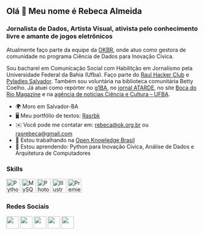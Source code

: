 ## Olá 👋 Meu nome é Rebeca Almeida
### Jornalista de Dados, Artista Visual, ativista pelo conhecimento livre e amante de jogos eletrônicos

Atualmente faço parte da equipe da [OKBR](https://ok.org.br/), onde atuo como gestora de comunidade no programa Ciência de Dados para Inovação Cívica. 

Sou bacharel em Comunicação Social com Habilitção em Jornalismo pela Universidade Federal da Bahia (Ufba). Faço parte do [Raul Hacker Club](https://raulhc.cc/) e [Pyladies Salvador](https://www.instagram.com/pyladies.ssa/). 
Também sou voluntária na biblioteca comunitária Betty Coelho. Já atuei como repórter no [g1BA](https://g1.globo.com/ba/bahia/noticia/2021/10/10/baianos-criam-escola-para-ensinar-sobre-importancia-das-abelhas-precisamos-aprender-a-viver-integrados-a-natureza.ghtml), no [jornal ATARDE](https://atarde.com.br/?d=1), no site [Boca do Rio Magazine](http://bocadoriomagazine.com.br/confira-lista-dos-politicos-eleitos-e-balanco-das-eleicoes-na-bahia/) e na [agência de notícias Ciência e Cultura – UFBA](http://www.cienciaecultura.ufba.br/agenciadenoticias/tag/rebeca-almeida/).

* 🌍  Moro em Salvador-BA
* 🖥️  Meu portfólio de textos: [Rasrbk](http://rasrbk.journoportfolio.com/)
* ✉️  Você pode me contatar em: [rebeca@ok.org.br](mailto:rebeca@ok.org.br) ou [rasrebeca@gmail.com](mailto:rasrebeca@gmail.com)
* 🚀  Estou trabalhando na [Open Knowledge Brasil](http://ok.org.br)
* 🧠  Estou aprendendo: Python para Inovação Cívica, Análise de Dados e Arquitetura de Computadores

### Skills


<p align="left">
<a href="https://www.python.org/" target="_blank" rel="noreferrer"><img src="https://raw.githubusercontent.com/danielcranney/readme-generator/main/public/icons/skills/python-colored.svg" width="36" height="36" alt="Python" /></a>
<a href="https://www.mysql.com/" target="_blank" rel="noreferrer"><img src="https://raw.githubusercontent.com/danielcranney/readme-generator/main/public/icons/skills/mysql-colored.svg" width="36" height="36" alt="MySQL" /></a>
<a href="https://www.adobe.com/uk/products/photoshop.html" target="_blank" rel="noreferrer"><img src="https://raw.githubusercontent.com/danielcranney/readme-generator/main/public/icons/skills/photoshop-colored.svg" width="36" height="36" alt="Photoshop" /></a>
<a href="adobe.com/uk/products/illustrator.html" target="_blank" rel="noreferrer"><img src="https://raw.githubusercontent.com/danielcranney/readme-generator/main/public/icons/skills/illustrator-colored.svg" width="36" height="36" alt="Illustrator" /></a>
<a href="https://www.adobe.com/uk/products/premiere.html" target="_blank" rel="noreferrer"><img src="https://raw.githubusercontent.com/danielcranney/readme-generator/main/public/icons/skills/premierepro-colored.svg" width="36" height="36" alt="Premiere Pro" /></a>
</p>


### Redes Sociais

<p align="left"> <a href="https://discord.com/users/rasrbk#0463" target="_blank" rel="noreferrer"><img src="https://raw.githubusercontent.com/danielcranney/readme-generator/main/public/icons/socials/discord.svg" width="32" height="32" /></a> <a href="http://www.instagram.com/rasrbk" target="_blank" rel="noreferrer"><img src="https://raw.githubusercontent.com/danielcranney/readme-generator/main/public/icons/socials/instagram.svg" width="32" height="32" /></a> <a href="https://www.linkedin.com/in/rebeca-almeida-rasrbk" target="_blank" rel="noreferrer"><img src="https://raw.githubusercontent.com/danielcranney/readme-generator/main/public/icons/socials/linkedin.svg" width="32" height="32" /></a> <a href="https://www.twitter.com/rasrbk" target="_blank" rel="noreferrer"><img src="https://raw.githubusercontent.com/danielcranney/readme-generator/main/public/icons/socials/twitter.svg" width="32" height="32" /></a> <a href="https://www.twitch.tv/rasrbk" target="_blank" rel="noreferrer"><img src="https://raw.githubusercontent.com/danielcranney/readme-generator/main/public/icons/socials/twitch.svg" width="32" height="32" /></a></p>
